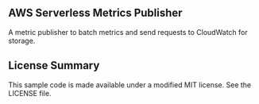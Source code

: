 ## AWS Serverless Metrics Publisher

A metric publisher to batch metrics and send requests to CloudWatch for storage. 

## License Summary

This sample code is made available under a modified MIT license. See the LICENSE file.
